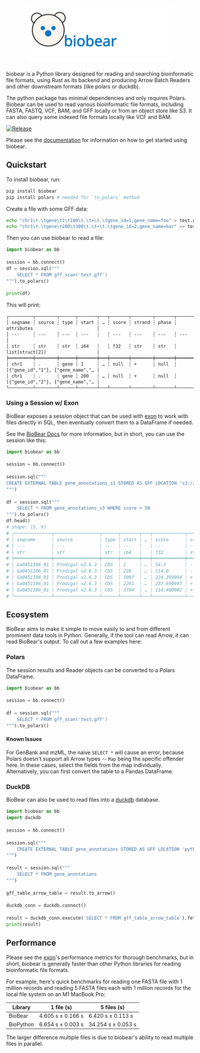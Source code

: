 <h1 align="center">
    <img src="https://raw.githubusercontent.com/wheretrue/biobear/main/.github/biobear.svg" width="400px" alt="biobear" />
</h1>

biobear is a Python library designed for reading and searching bioinformatic file formats, using Rust as its backend and producing Arrow Batch Readers and other downstream formats (like polars or duckdb).

The python package has minimal dependencies and only requires Polars. Biobear can be used to read various bioinformatic file formats, including FASTA, FASTQ, VCF, BAM, and GFF locally or from an object store like S3. It can also query some indexed file formats locally like VCF and BAM.

[![Release](https://github.com/wheretrue/biobear/actions/workflows/release.yml/badge.svg)](https://github.com/wheretrue/biobear/actions/workflows/release.yml)

Please see the [documentation] for information on how to get started using biobear.

[documentation]: https://www.wheretrue.dev/docs/exon/biobear/.

## Quickstart

To install biobear, run:

```bash
pip install biobear
pip install polars # needed for `to_polars` method
```

Create a file with some GFF data:

```bash
echo "chr1\t.\tgene\t1\t100\t.\t+\t.\tgene_id=1;gene_name=foo" > test.gff
echo "chr1\t.\tgene\t200\t300\t.\t+\t.\tgene_id=2;gene_name=bar" >> test.gff
```

Then you can use biobear to read a file:

```python
import biobear as bb

session = bb.connect()
df = session.sql("""
    SELECT * FROM gff_scan('test.gff')
""").to_polars()

print(df)
```

This will print:

```text
┌─────────┬────────┬──────┬───────┬───┬───────┬────────┬───────┬───────────────────────────────────┐
│ seqname ┆ source ┆ type ┆ start ┆ … ┆ score ┆ strand ┆ phase ┆ attributes                        │
│ ---     ┆ ---    ┆ ---  ┆ ---   ┆   ┆ ---   ┆ ---    ┆ ---   ┆ ---                               │
│ str     ┆ str    ┆ str  ┆ i64   ┆   ┆ f32   ┆ str    ┆ str   ┆ list[struct[2]]                   │
╞═════════╪════════╪══════╪═══════╪═══╪═══════╪════════╪═══════╪═══════════════════════════════════╡
│ chr1    ┆ .      ┆ gene ┆ 1     ┆ … ┆ null  ┆ +      ┆ null  ┆ [{"gene_id","1"}, {"gene_name","… │
│ chr1    ┆ .      ┆ gene ┆ 200   ┆ … ┆ null  ┆ +      ┆ null  ┆ [{"gene_id","2"}, {"gene_name","… │
└─────────┴────────┴──────┴───────┴───┴───────┴────────┴───────┴───────────────────────────────────┘
```

### Using a Session w/ Exon

BioBear exposes a session object that can be used with [exon][] to work with files directly in SQL, then eventually convert them to a DataFrame if needed.

See the [BioBear Docs][documentation] for more information, but in short, you can use the session like this:

```python
import biobear as bb

session = bb.connect()

session.sql("""
CREATE EXTERNAL TABLE gene_annotations_s3 STORED AS GFF LOCATION 's3://BUCKET/TenflaDSM28944/IMG_Data/Ga0451106_prodigal.gff'
""")

df = session.sql("""
    SELECT * FROM gene_annotations_s3 WHERE score > 50
""").to_polars()
df.head()
# shape: (5, 9)
# ┌──────────────┬─────────────────┬──────┬───────┬───┬────────────┬────────┬───────┬───────────────────────────────────┐
# │ seqname      ┆ source          ┆ type ┆ start ┆ … ┆ score      ┆ strand ┆ phase ┆ attributes                        │
# │ ---          ┆ ---             ┆ ---  ┆ ---   ┆   ┆ ---        ┆ ---    ┆ ---   ┆ ---                               │
# │ str          ┆ str             ┆ str  ┆ i64   ┆   ┆ f32        ┆ str    ┆ str   ┆ list[struct[2]]                   │
# ╞══════════════╪═════════════════╪══════╪═══════╪═══╪════════════╪════════╪═══════╪═══════════════════════════════════╡
# │ Ga0451106_01 ┆ Prodigal v2.6.3 ┆ CDS  ┆ 2     ┆ … ┆ 54.5       ┆ -      ┆ 0     ┆ [{"ID",["Ga0451106_01_2_238"]}, … │
# │ Ga0451106_01 ┆ Prodigal v2.6.3 ┆ CDS  ┆ 228   ┆ … ┆ 114.0      ┆ -      ┆ 0     ┆ [{"ID",["Ga0451106_01_228_941"]}… │
# │ Ga0451106_01 ┆ Prodigal v2.6.3 ┆ CDS  ┆ 1097  ┆ … ┆ 224.399994 ┆ +      ┆ 0     ┆ [{"ID",["Ga0451106_01_1097_2257"… │
# │ Ga0451106_01 ┆ Prodigal v2.6.3 ┆ CDS  ┆ 2261  ┆ … ┆ 237.699997 ┆ +      ┆ 0     ┆ [{"ID",["Ga0451106_01_2261_3787"… │
# │ Ga0451106_01 ┆ Prodigal v2.6.3 ┆ CDS  ┆ 3784  ┆ … ┆ 114.400002 ┆ +      ┆ 0     ┆ [{"ID",["Ga0451106_01_3784_4548"… │
# └──────────────┴─────────────────┴──────┴───────┴───┴────────────┴────────┴───────┴───────────────────────────────────┘
```

## Ecosystem

BioBear aims to make it simple to move easily to and from different prominent data tools in Python. Generally, if the tool can read Arrow, it can read BioBear's output. To call out a few examples here:

### Polars

The session results and Reader objects can be converted to a Polars DataFrame.

```python
import biobear as bb

session = bb.connect()

df = session.sql("""
    SELECT * FROM gff_scan('test.gff')
""").to_polars()
```

#### Known Issues

For GenBank and mzML, the naive `SELECT *` will cause an error, because Polars doesn't support all Arrow types -- `Map` being the specific offender here. In these cases, select the fields from the map individually. Alternatively, you can first convert the table to a Pandas DataFrame.

### DuckDB

BioBear can also be used to read files into a [duckdb][] database.

```python
import biobear as bb
import duckdb

session = bb.connect()

session.sql("""
    CREATE EXTERNAL TABLE gene_annotations STORED AS GFF LOCATION 'python/tests/data/test.gff'
""")

result = session.sql("""
    SELECT * FROM gene_annotations
""")

gff_table_arrow_table = result.to_arrow()

duckdb_conn = duckdb.connect()

result = duckdb_conn.execute('SELECT * FROM gff_table_arrow_table').fetchall()
print(result)
```

## Performance

Please see the [exon][]'s performance metrics for thorough benchmarks, but in short, biobear is generally faster than other Python libraries for reading bioinformatic file formats.

For example, here's quick benchmarks for reading one FASTA file with 1 million records and reading 5 FASTA files each with 1 million records for the local file system on an M1 MacBook Pro:

| Library   | 1 file (s)         | 5 files (s)         |
|-----------|--------------------|---------------------|
| BioBear   | 4.605 s ±  0.166 s | 6.420 s ±  0.113 s  |
| BioPython | 6.654 s ±  0.003 s | 34.254 s ±  0.053 s |

The larger difference multiple files is due to biobear's ability to read multiple files in parallel.

[exon]: https://github.com/wheretrue/exon/tree/main/exon-benchmarks
[duckdb]: https://duckdb.org/
